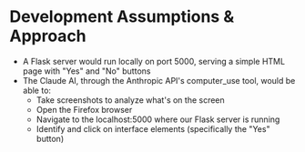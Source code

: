 # Development Assumptions & Approach

- A Flask server would run locally on port 5000, serving a simple HTML page with "Yes" and "No" buttons
- The Claude AI, through the Anthropic API's computer_use tool, would be able to:
   - Take screenshots to analyze what's on the screen
   - Open the Firefox browser
   - Navigate to the localhost:5000 where our Flask server is running
   - Identify and click on interface elements (specifically the "Yes" button)
